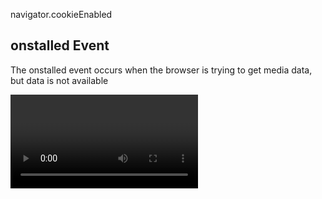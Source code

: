 navigator.cookieEnabled


## onstalled Event
The onstalled event occurs when the browser is trying to get media data, but data is not available

<video onstalled="myFunction()">

Supported HTML tags:	<audio> and <video>

## onsuspend event
The onsuspend event occurs when the browser is intentionally not getting media data

This event occurs when the loading of the media is suspended (prevented from continuing). This can happen when the download has completed, or because it has been paused for some reason(暂停媒体加载（防止继续加载）时，将发生此事件。下载完成或由于某种原因已暂停下载时，可能会发生这种情况)

Supported HTML tags:	<audio> and <video>



## 
To get the size of an element, use the clientWidth, clientHeight, innerWidth, innerHeight, outerWidth, outerHeight, offsetWidth and/or offsetHeight properties.

## 
document.body.scrollTop > 350 滚动350px


## 
Window.getSelection
https://developer.mozilla.org/zh-CN/docs/Web/API/Window/getSelection

## 
```js
function myFunction(){
  var elem = document.getElementById("test");
  var txt = "";
  cssObj = window.getComputedStyle(elem, null)

  for (i = 0; i < cssObj.length; i++) { 
    cssObjProp = cssObj.item(i)
    txt += cssObjProp + " = " + cssObj.getPropertyValue(cssObjProp) + "<br>";
  }
  document.getElementById("demo").innerHTML = txt;
}
```